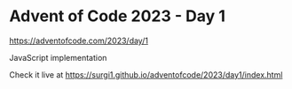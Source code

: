 # Advent of Code 2023 - Day 1

https://adventofcode.com/2023/day/1

JavaScript implementation

Check it live at https://surgi1.github.io/adventofcode/2023/day1/index.html